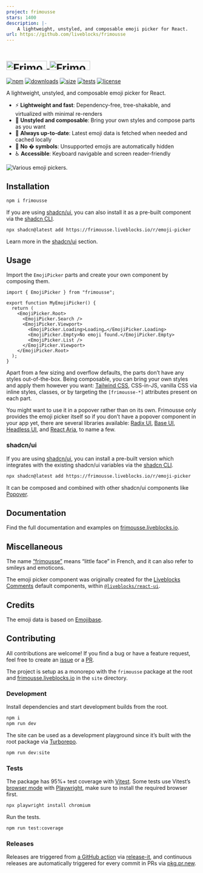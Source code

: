 ```yaml
---
project: frimousse
stars: 1400
description: |-
    A lightweight, unstyled, and composable emoji picker for React.
url: https://github.com/liveblocks/frimousse
---
```


<h1>
  <a href="https://frimousse.liveblocks.io#gh-light-mode-only">
    <img src=".github/assets/logo-light.svg" width="107" height="24" alt="Frimousse" align="center" />
  </a>
  <a href="https://frimousse.liveblocks.io#gh-dark-mode-only">
    <img src=".github/assets/logo-dark.svg" width="107" height="24" alt="Frimousse" align="center" />
  </a>
</h1>

[![npm](https://img.shields.io/npm/v/frimousse?labelColor=651&color=fc0)](https://www.npmjs.com/package/frimousse)
[![downloads](https://img.shields.io/npm/dm/frimousse?label=downloads&labelColor=651&color=fc0)](https://www.npmjs.com/package/frimousse)
[![size](https://img.shields.io/bundlephobia/minzip/frimousse?label=size&labelColor=651&color=fc0)](https://bundlephobia.com/package/frimousse)
[![tests](https://img.shields.io/github/actions/workflow/status/liveblocks/frimousse/.github/workflows/tests.yml?label=tests&labelColor=651&color=fc0)](https://github.com/liveblocks/frimousse/actions/workflows/tests.yml)
[![license](https://img.shields.io/github/license/liveblocks/frimousse?labelColor=651&color=fc0)](https://github.com/liveblocks/frimousse/blob/main/LICENSE)

A lightweight, unstyled, and composable emoji picker for React.

- ⚡️ **Lightweight and fast**: Dependency-free, tree-shakable, and virtualized with minimal re-renders
- 🎨 **Unstyled and composable**: Bring your own styles and compose parts as you want
- 🔄 **Always up-to-date**: Latest emoji data is fetched when needed and cached locally
- 🔣 **No � symbols**: Unsupported emojis are automatically hidden
- ♿️ **Accessible**: Keyboard navigable and screen reader-friendly

 <img src=".github/assets/header.svg" alt="Various emoji pickers." />

## Installation

```bash
npm i frimousse
```

If you are using [shadcn/ui](https://ui.shadcn.com/), you can also install it as a pre-built component via the [shadcn CLI](https://ui.shadcn.com/docs/cli).

```bash
npx shadcn@latest add https://frimousse.liveblocks.io/r/emoji-picker
```

Learn more in the [shadcn/ui](#shadcnui) section.

## Usage

Import the `EmojiPicker` parts and create your own component by composing them.

```tsx
import { EmojiPicker } from "frimousse";

export function MyEmojiPicker() {
  return (
    <EmojiPicker.Root>
      <EmojiPicker.Search />
      <EmojiPicker.Viewport>
        <EmojiPicker.Loading>Loading…</EmojiPicker.Loading>
        <EmojiPicker.Empty>No emoji found.</EmojiPicker.Empty>
        <EmojiPicker.List />
      </EmojiPicker.Viewport>
    </EmojiPicker.Root>
  );
}
```

Apart from a few sizing and overflow defaults, the parts don’t have any styles out-of-the-box. Being composable, you can bring your own styles and apply them however you want: [Tailwind CSS](https://tailwindcss.com/), CSS-in-JS, vanilla CSS via inline styles, classes, or by targeting the `[frimousse-*]` attributes present on each part.

You might want to use it in a popover rather than on its own. Frimousse only provides the emoji picker itself so if you don’t have a popover component in your app yet, there are several libraries available: [Radix UI](https://www.radix-ui.com/primitives/docs/components/popover), [Base UI](https://base-ui.com/react/components/popover), [Headless UI](https://headlessui.com/react/popover), and [React Aria](https://react-spectrum.adobe.com/react-aria/Popover.html), to name a few.

### shadcn/ui

If you are using [shadcn/ui](https://ui.shadcn.com/), you can install a pre-built version which integrates with the existing shadcn/ui variables via the [shadcn CLI](https://ui.shadcn.com/docs/cli).

```bash
npx shadcn@latest add https://frimousse.liveblocks.io/r/emoji-picker
```

It can be composed and combined with other shadcn/ui components like [Popover](https://ui.shadcn.com/docs/components/popover).

## Documentation

Find the full documentation and examples on [frimousse.liveblocks.io](https://frimousse.liveblocks.io).

## Miscellaneous

The name [“frimousse”](https://en.wiktionary.org/wiki/frimousse) means “little face” in French, and it can also refer to smileys and emoticons.

The emoji picker component was originally created for the [Liveblocks Comments](https://liveblocks.io/comments) default components, within [`@liveblocks/react-ui`](https://github.com/liveblocks/liveblocks/tree/main/packages/liveblocks-react-ui).

## Credits

The emoji data is based on [Emojibase](https://emojibase.dev/).

## Contributing

All contributions are welcome! If you find a bug or have a feature request, feel free to create an [issue](https://github.com/liveblocks/frimousse/issues) or a [PR](https://github.com/liveblocks/frimousse/pulls).

The project is setup as a monorepo with the `frimousse` package at the root and [frimousse.liveblocks.io](https://frimousse.liveblocks.io) in the `site` directory.

### Development

Install dependencies and start development builds from the root.

```bash
npm i
npm run dev
```

The site can be used as a development playground since it’s built with the root package via [Turborepo](https://turbo.build/repo).

```bash
npm run dev:site
```

### Tests

The package has 95%+ test coverage with [Vitest](https://vitest.dev/). Some tests use Vitest’s [browser mode](https://vitest.dev/guide/browser-testing) with [Playwright](https://playwright.dev/), make sure to install the required browser first.

```bash
npx playwright install chromium
```

Run the tests.

```bash
npm run test:coverage
```

### Releases

Releases are triggered from [a GitHub action](.github/workflows/release.yml) via [release-it](https://github.com/release-it/release-it), and continuous releases are automatically triggered for every commit in PRs via [pkg.pr.new](https://github.com/stackblitz-labs/pkg.pr.new).

